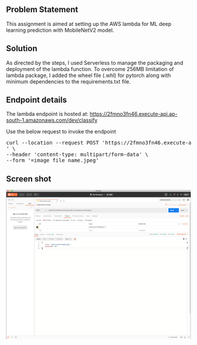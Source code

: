 ## Problem Statement 

This assignment is aimed at setting up the AWS lambda for ML deep learning prediction with MobileNetV2 model. 

## Solution 

As directed by the steps, I used Serverless to manage the packaging and deployment of the lambda function. To overcome 256MB limitation of lambda package, 
I added the wheel file (.whl) for pytorch along with minimum dependencies to the requirements.txt file. 

## Endpoint details 

The lambda endpoint is hosted at: https://2fmno3fn46.execute-api.ap-south-1.amazonaws.com/dev/classify

Use the below request to invoke the endpoint 

<pre>
curl --location --request POST 'https://2fmno3fn46.execute-api.ap-south-1.amazonaws.com/dev/classify
' \
--header 'content-type: multipart/form-data' \
--form '=image_file_name.jpeg'
</pre>

## Screen shot

![alt screen-shot](https://github.com/raguram/Eva4P2/blob/master/S1/MobileNetV2Service/output-screenshot.png)


